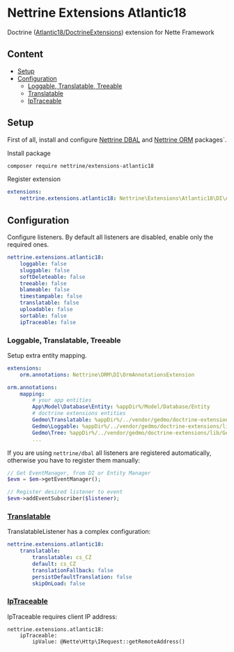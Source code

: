 # Nettrine Extensions Atlantic18

Doctrine ([Atlantic18/DoctrineExtensions](https://github.com/Atlantic18/DoctrineExtensions)) extension for Nette Framework

## Content

- [Setup](#setup)
- [Configuration](#configuration)
    - [Loggable, Translatable, Treeable](#loggable-translatable-treeable)
    - [Translatable](#translatable)
    - [IpTraceable](#iptraceable)

## Setup

First of all, install and configure [Nettrine DBAL](https://github.com/nettrine/dbal) and [Nettrine ORM](https://github.com/nettrine/orm) packages`.

Install package

```bash
composer require nettrine/extensions-atlantic18
```

Register extension

```yaml
extensions:
    nettrine.extensions.atlantic18: Nettrine\Extensions\Atlantic18\DI\Atlantic18BehaviorExtension
```

## Configuration

Configure listeners. By default all listeners are disabled, enable only the required ones.

```yaml
nettrine.extensions.atlantic18:
    loggable: false
    sluggable: false
    softDeleteable: false
    treeable: false
    blameable: false
    timestampable: false
    translatable: false
    uploadable: false
    sortable: false
    ipTraceable: false
```

### Loggable, Translatable, Treeable

Setup extra entity mapping.

```yaml
extensions:
    orm.annotations: Nettrine\ORM\DI\OrmAnnotationsExtension

orm.annotations:
    mapping:
        # your app entities
        App\Model\Database\Entity: %appDir%/Model/Database/Entity
        # doctrine extensions entities
        Gedmo\Translatable: %appDir%/../vendor/gedmo/doctrine-extensions/lib/Gedmo/Translatable/Entity
        Gedmo\Loggable: %appDir%/../vendor/gedmo/doctrine-extensions/lib/Gedmo/Loggable/Entity
        Gedmo\Tree: %appDir%/../vendor/gedmo/doctrine-extensions/lib/Gedmo/Tree/Entity
        ...
```

If you are using `nettrine/dbal` all listeners are registered automatically, otherwise you have to register them manually:

```php
// Get EventManager, from DI or Entity Manager
$evm = $em->getEventManager();

// Register desired listener to event
$evm->addEventSubscriber($listener);

```
### [Translatable](https://github.com/Atlantic18/DoctrineExtensions/blob/v2.4.x/doc/translatable.md)

TranslatableListener has a complex configuration:

```yaml
nettrine.extensions.atlantic18:
    translatable:
        translatable: cs_CZ
        default: cs_CZ
        translationFallback: false
        persistDefaultTranslation: false
        skipOnLoad: false
```

### [IpTraceable](https://github.com/Atlantic18/DoctrineExtensions/blob/v2.4.x/doc/ip_traceable.md)

IpTraceable requires client IP address:

```
nettrine.extensions.atlantic18:
    ipTraceable:
        ipValue: @Nette\Http\IRequest::getRemoteAddress()
```
